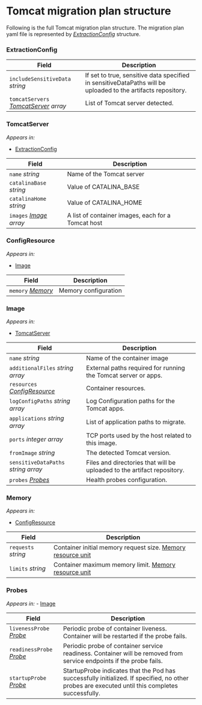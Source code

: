 # Tomcat migration plan structure

Following is the full Tomcat migration plan structure. 
The migration plan yaml file is represented by _[ExtractionConfig](#extractionconfig)_ structure.

### ExtractionConfig
| Field | Description |
| --- | --- |
| `includeSensitiveData` _string_ | If set to true, sensitive data specified in sensitiveDataPaths will be uploaded to the artifacts repository. |
| `tomcatServers` _[TomcatServer](#tomcatserver) array_  | List of Tomcat server detected.  |

### TomcatServer
_Appears in:_
- [ExtractionConfig](#extractionconfig)

| Field | Description |
| --- | --- |
| `name` _string_ | Name of the Tomcat server |
| `catalinaBase` _string_ | Value of CATALINA_BASE |
| `catalinaHome` _string_ | Value of CATALINA_HOME |
| `images` _[Image](#image) array_ | A list of container images, each for a Tomcat host |

### ConfigResource
_Appears in:_
- [Image](#image)

| Field | Description |
| --- | --- |
| `memory` _[Memory](#memory)_ | Memory configuration |

### Image
_Appears in:_
- [TomcatServer](#tomcatserver)

| Field | Description |
| --- | --- |
| `name` _string_ | Name of the container image |
| `additionalFiles` _string array_ |  External paths required for running the Tomcat server or apps. |
| `resources` _[ConfigResource](#configresource)_ | Container resources. |
| `logConfigPaths` _string array_ | Log Configuration paths for the Tomcat apps. |
| `applications` _string array_ | List of application paths to migrate. |
| `ports` _integer array_ |  TCP ports used by the host related to this image. |
| `fromImage` _string_ | The detected Tomcat version. |
| `sensitiveDataPaths` _string array_ | Files and directories that will be uploaded to the artifact repository. |
| `probes` _[Probes](#probes)_ | Health probes configuration. |

### Memory
_Appears in:_
- [ConfigResource](#configresource)

| Field | Description |
| --- | --- |
| `requests` _string_ | Container initial memory request size. [Memory resource unit](https://kubernetes.io/docs/concepts/configuration/manage-resources-containers/#meaning-of-memory) |
| `limits` _string_ |  Container maximum memory limit. [Memory resource unit](https://kubernetes.io/docs/concepts/configuration/manage-resources-containers/#meaning-of-memory) |


### Probes
_Appears in:_ - [Image](#image)

| Field | Description |
| --- | --- |
| `livenessProbe` _[Probe](https://kubernetes.io/docs/reference/generated/kubernetes-api/v1.22/#probe-v1-core)_ | Periodic probe of container liveness. Container will be restarted if the probe fails. |
| `readinessProbe` _[Probe](https://kubernetes.io/docs/reference/generated/kubernetes-api/v1.22/#probe-v1-core)_ | Periodic probe of container service readiness. Container will be removed from service endpoints if the probe fails.  |
| `startupProbe` _[Probe](https://kubernetes.io/docs/reference/generated/kubernetes-api/v1.22/#probe-v1-core)_ | StartupProbe indicates that the Pod has successfully initialized. If specified, no other probes are executed until this completes successfully. |

